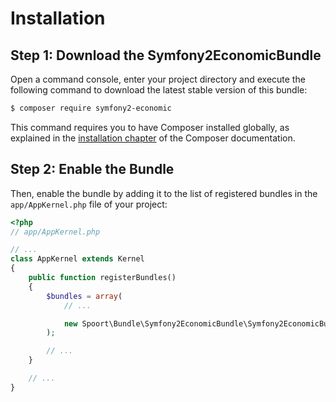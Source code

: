 Installation
============

Step 1: Download the Symfony2EconomicBundle
---------------------------

Open a command console, enter your project directory and execute the
following command to download the latest stable version of this bundle:

```bash
$ composer require symfony2-economic
```

This command requires you to have Composer installed globally, as explained
in the [installation chapter](https://getcomposer.org/doc/00-intro.md)
of the Composer documentation.

Step 2: Enable the Bundle
-------------------------

Then, enable the bundle by adding it to the list of registered bundles
in the `app/AppKernel.php` file of your project:

```php
<?php
// app/AppKernel.php

// ...
class AppKernel extends Kernel
{
    public function registerBundles()
    {
        $bundles = array(
            // ...

            new Spoort\Bundle\Symfony2EconomicBundle\Symfony2EconomicBundle(),
        );

        // ...
    }

    // ...
}
```
